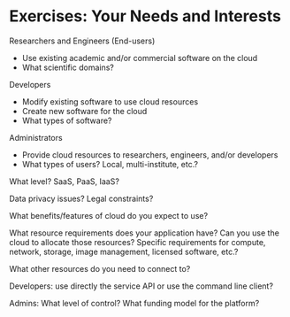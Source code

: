 
Exercises: Your Needs and Interests
===================================

Researchers and Engineers (End-users)

  * Use existing academic and/or commercial software on the cloud 
  * What scientific domains?

Developers
  * Modify existing software to use cloud resources
  * Create new software for the cloud
  * What types of software? 

Administrators
  * Provide cloud resources to researchers, engineers, and/or
  developers 
  * What types of users? Local, multi-institute, etc.?

What level?  SaaS, PaaS, IaaS?

Data privacy issues?  Legal constraints? 

What benefits/features of cloud do you expect to use? 

What resource requirements does your application have?  Can you use
the cloud to allocate those resources?  Specific requirements for
compute, network, storage, image management, licensed software, etc.?

What other resources do you need to connect to? 

Developers: use directly the service API or use the command line
client? 

Admins: What level of control?  What funding model for the platform? 

